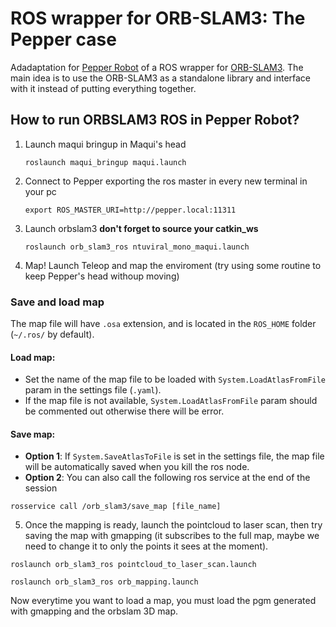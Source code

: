 # ROS wrapper for ORB-SLAM3: The Pepper case

Adadaptation for [Pepper Robot](https://github.com/uchile-robotics/maqui_bringup) of a ROS wrapper for [ORB-SLAM3](https://github.com/UZ-SLAMLab/ORB_SLAM3). The main idea is to use the ORB-SLAM3 as a standalone library and interface with it instead of putting everything together. 

##  How to run ORBSLAM3 ROS in Pepper Robot?
 1. Launch maqui bringup in Maqui's head

    ```
    roslaunch maqui_bringup maqui.launch
    ```

2. Connect to Pepper exporting the ros master in every new terminal in your pc
    
    ```
    export ROS_MASTER_URI=http://pepper.local:11311
    ```

3. Launch orbslam3 **don't forget to source your catkin_ws**

    ```
    roslaunch orb_slam3_ros ntuviral_mono_maqui.launch
    ```

4. Map! Launch Teleop and map the enviroment (try using some routine to keep Pepper's head withoup moving)


### Save and load map 

The map file will have `.osa` extension, and is located in the `ROS_HOME` folder (`~/.ros/` by default).
#### Load map:
- Set the name of the map file to be loaded with `System.LoadAtlasFromFile` param in the settings file (`.yaml`).
- If the map file is not available, `System.LoadAtlasFromFile` param should be commented out otherwise there will be error.
#### Save map:
- **Option 1**: If `System.SaveAtlasToFile` is set in the settings file, the map file will be automatically saved when you kill the ros node.
- **Option 2**: You can also call the following ros service at the end of the session
```
rosservice call /orb_slam3/save_map [file_name]
```

5. Once the mapping is ready, launch the pointcloud to laser scan, then try saving the map with gmapping (it subscribes to the full map, maybe we need to change it to only the points it sees at the moment).

```
roslaunch orb_slam3_ros pointcloud_to_laser_scan.launch
```

```
roslaunch orb_slam3_ros orb_mapping.launch
```

 Now everytime you want to load a map, you must load the pgm generated with gmapping and the orbslam 3D map.